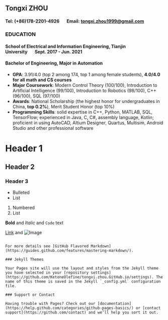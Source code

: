 ## Tongxi ZHOU
#### Tel: (+86)178-2201-4926&nbsp;&nbsp;&nbsp;&nbsp;&nbsp;&nbsp;&nbsp;Email: tongxi.zhou1999@gmail.com 

### EDUCATION
#### School of Electrical and Information Engineering, Tianjin University&nbsp;&nbsp;&nbsp;&nbsp;&nbsp;&nbsp;&nbsp;Sept. 2017 - Jun. 2021 
#### Bachelor of Engineering, Major in Automation 
- **GPA**: 3.91/4.0 (top 2 among 174, top 1 among female students), **4.0/4.0 for all math and CS courses** 
- **Major Coursework**: Modern Control Theory (100/100), Introduction to Artificial Intelligence (99/100), Introduction to Robotics (98/100), C++ (96/100), SQL (97/100) 
- **Awards**: National Scholarship (the highest honor for undergraduates in China, **top 0.2%**), Merit Student Honor (top 10%) 
- **Programming Skills**: solid expertise in C++, Python, MATLAB, SQL, TensorFlow; experienced in Java, C, C#, assembly language, Kotlin; proficient in using AutoCAD, Altium Designer, Quartus, Multisim, Android Studio and other professional software 
# Header 1
## Header 2
### Header 3

- Bulleted
- List

1. Numbered
2. List

**Bold** and _Italic_ and `Code` text

[Link](url) and ![Image](src)
```

For more details see [GitHub Flavored Markdown](https://guides.github.com/features/mastering-markdown/).

### Jekyll Themes

Your Pages site will use the layout and styles from the Jekyll theme you have selected in your [repository settings](https://github.com/KetoneOlefine/tongxi.zhou.GitHub.io/settings). The name of this theme is saved in the Jekyll `_config.yml` configuration file.

### Support or Contact

Having trouble with Pages? Check out our [documentation](https://help.github.com/categories/github-pages-basics/) or [contact support](https://github.com/contact) and we’ll help you sort it out.
